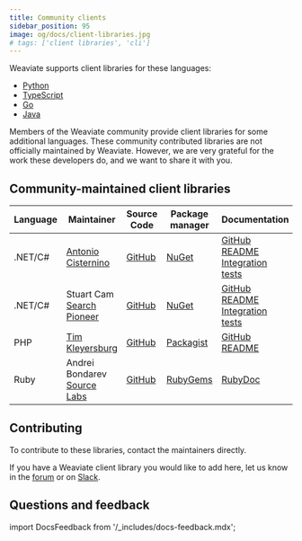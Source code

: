 ```yaml
---
title: Community clients
sidebar_position: 95
image: og/docs/client-libraries.jpg
# tags: ['client libraries', 'cli']
---
```


Weaviate supports client libraries for these languages:

- [Python](/developers/weaviate/client-libraries/python)
- [TypeScript](/developers/weaviate/client-libraries/typescript)
- [Go](/developers/weaviate/client-libraries/java)
- [Java](/developers/weaviate/client-libraries/go)

Members of the Weaviate community provide client libraries for some additional languages. These community contributed libraries are not officially maintained by Weaviate. However, we are very grateful for the work these developers do, and we want to share it with you.

## Community-maintained client libraries

| Language | Maintainer | Source Code | Package manager | Documentation | License |
| -------- | ---------- | ----------- | --------------- | ------------------------ | ------- |
| .NET/C# | [Antonio Cisternino](https://github.com/cisterni) | [GitHub](https://github.com/Unipisa/WeaviateNET/tree/master) | [NuGet](https://www.nuget.org/packages/WeaviateNET) | [GitHub README](https://github.com/Unipisa/WeaviateNET/blob/master/README.md) <br/> [Integration tests](https://github.com/Unipisa/WeaviateNET/tree/master/src/WeaviateNET.Test) | [MIT](https://github.com/Unipisa/WeaviateNET/blob/master/LICENSE.txt) |
| .NET/C# | Stuart Cam <br/> [Search Pioneer](https://searchpioneer.com/) | [GitHub](https://github.com/searchpioneer/weaviate-dotnet-client) | [NuGet](https://www.nuget.org/packages/SearchPioneer.Weaviate.Client) | [GitHub README](https://github.com/searchpioneer/weaviate-dotnet-client) <br/> [Integration tests](https://github.com/searchpioneer/weaviate-dotnet-client/tree/main/tests-integration/SearchPioneer.Weaviate.Client.IntegrationTests/Api) | [Apache 2.0](https://github.com/searchpioneer/weaviate-dotnet-client/blob/main/license.txt) |
| PHP | [Tim Kleyersburg](https://www.tim-kleyersburg.de/) | [GitHub](https://github.com/timkley/weaviate-php) | [Packagist](https://packagist.org/packages/timkley/weaviate-php) | [GitHub README](https://github.com/timkley/weaviate-php) | [MIT](https://github.com/timkley/weaviate-php/blob/main/LICENSE.md) |
| Ruby | Andrei Bondarev <br/> [Source Labs](https://www.sourcelabs.io/) | [GitHub](https://github.com/andreibondarev/weaviate-ruby) | [RubyGems](https://rubygems.org/gems/weaviate-ruby) | [RubyDoc](https://rubydoc.info/gems/weaviate-ruby) | [MIT](https://github.com/andreibondarev/weaviate-ruby/blob/main/LICENSE.txt)

## Contributing

To contribute to these libraries, contact the maintainers directly.

If you have a Weaviate client library you would like to add here, let us know in the [forum](https://forum.weaviate.io/) or on [Slack](https://weaviate.io/slack).

## Questions and feedback

import DocsFeedback from '/_includes/docs-feedback.mdx';

<DocsFeedback/>
